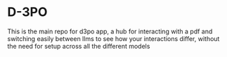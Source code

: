 # D-3PO

This is the main repo for d3po app, a hub for interacting with a pdf and switching easily between llms to see how your interactions differ, without the need for setup across all the different models
